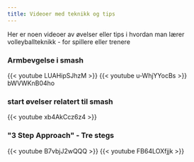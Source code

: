 ```yaml
---
title: Videoer med teknikk og tips
---
```


Her er noen videoer av øvelser eller tips i hvordan man lærer volleyballteknikk - for spillere eller trenere


### Armbevgelse i smash
{{< youtube LUAHipSJhzM >}}
{{< youtube u-WhjYYocBs >}}
bWVWKnB04ho

### start øvelser relatert til smash 
{{< youtube xb4AkCcz6z4 >}}


### "3 Step Approach" - Tre stegs 

{{< youtube B7vbjJ2wQQQ >}}
{{< youtube FB64LOXfjjk >}}
